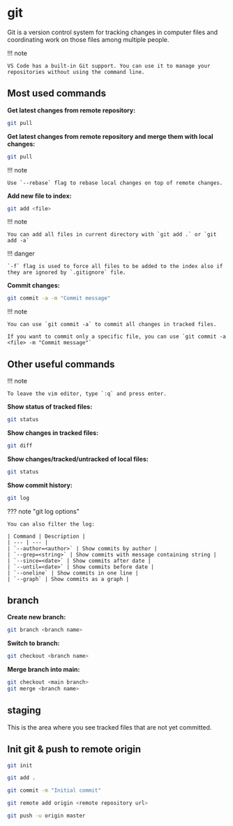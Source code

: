 # git

Git is a version control system for tracking changes in computer files and coordinating work on those files among multiple people.

!!! note

    VS Code has a built-in Git support. You can use it to manage your repositories without using the command line.

## Most used commands

**Get latest changes from remote repository:**

```bash
git pull
```

**Get latest changes from remote repository and merge them with local changes:**

```bash
git pull
```

!!! note

    Use `--rebase` flag to rebase local changes on top of remote changes.

**Add new file to index:**

```bash
git add <file>
```

!!! note

    You can add all files in current directory with `git add .` or `git add -a`

!!! danger

    `-f` flag is used to force all files to be added to the index also if they are ignored by `.gitignore` file.

**Commit changes:**

```bash
git commit -a -m "Commit message"
```

!!! note

    You can use `git commit -a` to commit all changes in tracked files.

    If you want to commit only a specific file, you can use `git commit -a <file> -m "Commit message"`

## Other useful commands

!!! note

    To leave the vim editor, type `:q` and press enter.

**Show status of tracked files:**

```bash
git status
```

**Show changes in tracked files:**

```bash
git diff
```

**Show changes/tracked/untracked of local files:**

```bash
git status
```

**Show commit history:**

```bash
git log
```

??? note "git log options"

    You can also filter the log:

    | Command | Description |
    | --- | --- |
    | `--author=<author>` | Show commits by author |
    | `--grep=<string>` | Show commits with message containing string |
    | `--since=<date>` | Show commits after date |
    | `--until=<date>` | Show commits before date |
    | `--oneline` | Show commits in one line |
    | `--graph` | Show commits as a graph |

## branch

**Create new branch:**

```bash
git branch <branch name>
```

**Switch to branch:**

```bash
git checkout <branch name>
```

**Merge branch into main:**

```bash
git checkout <main branch>
git merge <branch name>
```

## staging

This is the area where you see tracked files that are not yet committed.

## Init git & push to remote origin

```bash
git init
```

```bash
git add .
```

```bash
git commit -m "Initial commit"
```

```bash
git remote add origin <remote repository url>
```

```bash
git push -u origin master
```
